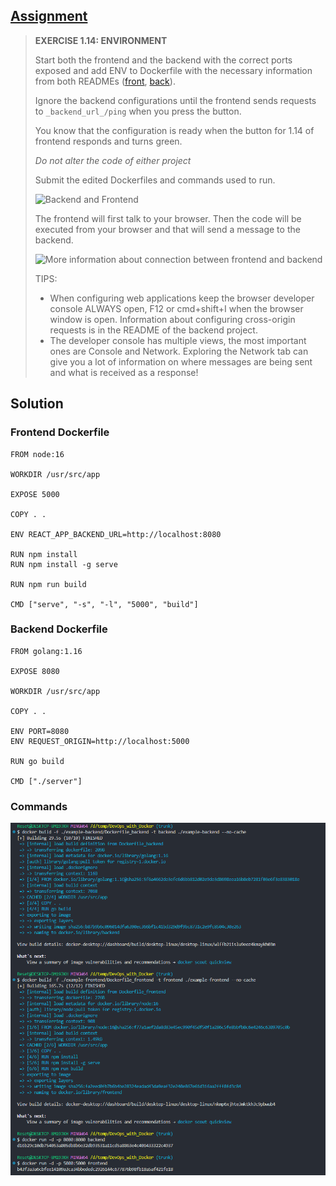 ## [Assignment](https://devopswithdocker.com/part-1/section-6#exercises-111-114)

> **EXERCISE 1.14: ENVIRONMENT**
> 
> Start both the frontend and the backend with the correct ports exposed and add ENV to Dockerfile with the necessary information from both READMEs ([front](https://github.com/docker-hy/material-applications/tree/main/example-frontend[), [back](https://github.com/docker-hy/material-applications/tree/main/example-backend)).
> 
> Ignore the backend configurations until the frontend sends requests to `_backend_url_/ping` when you press the button.
> 
> You know that the configuration is ready when the button for 1.14 of frontend responds and turns green.
> 
> *Do not alter the code of either project*
> 
> Submit the edited Dockerfiles and commands used to run.
> 
> ![Backend and Frontend](https://devopswithdocker.com/assets/images/back-and-front-38543e7b6592f7669a9a32731d79f059.png)
> 
> The frontend will first talk to your browser. Then the code will be executed from your browser and that will send a message to the backend.
> 
> ![More information about connection between frontend and backend](https://devopswithdocker.com/assets/images/about-connection-front-back-989bb823a6a9934cb1e0b1cf943d0537.png)
> 
> TIPS:
> 
> - When configuring web applications keep the browser developer console ALWAYS open, F12 or cmd+shift+I when the browser window is open. Information about configuring cross-origin requests is in the README of the backend project.
> - The developer console has multiple views, the most important ones are Console and Network. Exploring the Network tab can give you a lot of information on where messages are being sent and what is received as a response!

## Solution

### Frontend Dockerfile 

    FROM node:16

    WORKDIR /usr/src/app

    EXPOSE 5000

    COPY . . 

    ENV REACT_APP_BACKEND_URL=http://localhost:8080 

    RUN npm install
    RUN npm install -g serve

    RUN npm run build

    CMD ["serve", "-s", "-l", "5000", "build"]

### Backend Dockerfile 

    FROM golang:1.16

    EXPOSE 8080

    WORKDIR /usr/src/app

    COPY . .

    ENV PORT=8080
    ENV REQUEST_ORIGIN=http://localhost:5000

    RUN go build

    CMD ["./server"]

### Commands

![Solution to Exercise 1.14](https://raw.githubusercontent.com/VikSil/DevOps_with_Docker/refs/heads/trunk/Part1/Exercise_1.14/Exercise_1.14.png)